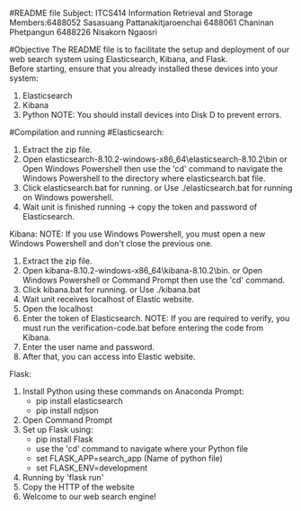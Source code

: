 #README file
Subject: ITCS414 Information Retrieval and Storage
Members:6488052 Sasasuang  Pattanakitjaroenchai 
6488061 Chaninan  Phetpangun 
6488226 Nisakorn Ngaosri

#Objective
The README file is to facilitate the setup and deployment of our web search system using Elasticsearch, Kibana, and Flask.  
Before starting, ensure that you already installed these devices into your system:
1. Elasticsearch
2. Kibana
3. Python
NOTE: You should install devices into Disk D to prevent errors.
                         
#Compilation and running
#Elasticsearch:
1. Extract the zip file.
2. Open elasticsearch-8.10.2-windows-x86_64\elasticsearch-8.10.2\bin
   or Open Windows Powershell then use the 'cd' command to navigate the Windows Powershell to the directory where elasticsearch.bat file.
3. Click elasticsearch.bat for running.
   or Use ./elasticsearch.bat for running on Windows powershell.
4. Wait unit is finished running -> copy the token and password of Elasticsearch.

Kibana:
NOTE: If you use Windows Powershell, you must open a new Windows Powershell and don't close the previous one.
1. Extract the zip file.
2. Open kibana-8.10.2-windows-x86_64\kibana-8.10.2\bin.
   or Open Windows Powershell or Command Prompt then use the 'cd' command.
3. Click kibana.bat for running.
   or Use ./kibana.bat
4. Wait unit receives localhost of Elastic website.
5. Open the localhost
6. Enter the token of Elasticsearch.
   NOTE: If you are required to verify, you must run the verification-code.bat before entering the code from Kibana.
7. Enter the user name and password.
8. After that, you can access into Elastic website.

Flask:
1. Install Python using these commands on Anaconda Prompt:
	- pip install elasticsearch
	- pip install ndjson
2. Open Command Prompt 
3. Set up Flask using:
	- pip install Flask
	- use the 'cd' command to navigate where your Python file
	- set FLASK_APP=search_app (Name of python file)
	- set FLASK_ENV=development  
4. Running by 'flask run'
5. Copy the HTTP of the website 
6. Welcome to our web search engine!
